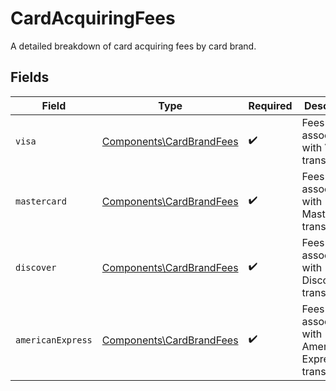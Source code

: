 # CardAcquiringFees

A detailed breakdown of card acquiring fees by card brand.


## Fields

| Field                                                                | Type                                                                 | Required                                                             | Description                                                          |
| -------------------------------------------------------------------- | -------------------------------------------------------------------- | -------------------------------------------------------------------- | -------------------------------------------------------------------- |
| `visa`                                                               | [Components\CardBrandFees](../../Models/Components/CardBrandFees.md) | :heavy_check_mark:                                                   | Fees associated with Visa transactions.                              |
| `mastercard`                                                         | [Components\CardBrandFees](../../Models/Components/CardBrandFees.md) | :heavy_check_mark:                                                   | Fees associated with Mastercard transactions.                        |
| `discover`                                                           | [Components\CardBrandFees](../../Models/Components/CardBrandFees.md) | :heavy_check_mark:                                                   | Fees associated with Discover transactions.                          |
| `americanExpress`                                                    | [Components\CardBrandFees](../../Models/Components/CardBrandFees.md) | :heavy_check_mark:                                                   | Fees associated with American Express transactions.                  |